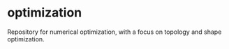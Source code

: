 # optimization
Repository for numerical optimization, with a focus on topology and shape optimization.
